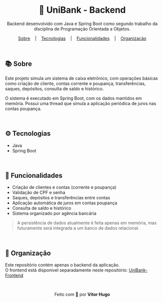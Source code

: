 <h1 align="center">🏦 UniBank - Backend</h1>

<p align="center">Backend desenvolvido com Java e Spring Boot como segundo trabalho da disciplina de Programação Orientada a Objetos.</p>

<p align="center">
  <a href="#-sobre">Sobre</a>
  &nbsp;&nbsp;&nbsp;|&nbsp;&nbsp;&nbsp;
  <a href="#-tecnologias">Tecnologias</a>
  &nbsp;&nbsp;&nbsp;|&nbsp;&nbsp;&nbsp;
  <a href="#-funcionalidades">Funcionalidades</a>
  &nbsp;&nbsp;&nbsp;|&nbsp;&nbsp;&nbsp;
  <a href="#-organização">Organização</a>
</p>

<br>

## 📚 Sobre

Este projeto simula um sistema de caixa eletrônico, com operações básicas como criação de cliente, contas corrente e poupança, transferências, saques, depósitos, consulta de saldo e histórico.

O sistema é executado em Spring Boot, com os dados mantidos em memória. Possui uma thread que simula a aplicação periódica de juros nas contas poupança.

<br>

## ⚙️ Tecnologias

- Java
- Spring Boot    

<br>

## 🚀 Funcionalidades

- Criação de clientes e contas (corrente e poupança)  
- Validação de CPF e senha  
- Saques, depósitos e transferências entre contas  
- Aplicação automática de juros em contas poupança  
- Consulta de saldo e histórico  
- Sistema organizado por agência bancária

> A persistência de dados atualmente é feita apenas em memória, mas futuramente será integrada a um banco de dados relacional.

<br>

## 📁 Organização

Este repositório contém apenas o backend da aplicação.  
O frontend está disponível separadamente neste repositório: [UniBank-Frontend](https://github.com/o-vitorhugo/UniBank-Frontend)

<br>

<p align="center">Feito com 💙 por <strong>Vitor Hugo</strong></p>
